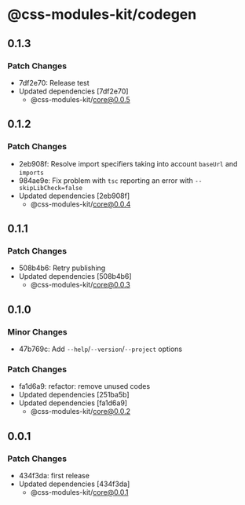# @css-modules-kit/codegen

## 0.1.3

### Patch Changes

- 7df2e70: Release test
- Updated dependencies [7df2e70]
  - @css-modules-kit/core@0.0.5

## 0.1.2

### Patch Changes

- 2eb908f: Resolve import specifiers taking into account `baseUrl` and `imports`
- 984ae9e: Fix problem with `tsc` reporting an error with `--skipLibCheck=false`
- Updated dependencies [2eb908f]
  - @css-modules-kit/core@0.0.4

## 0.1.1

### Patch Changes

- 508b4b6: Retry publishing
- Updated dependencies [508b4b6]
  - @css-modules-kit/core@0.0.3

## 0.1.0

### Minor Changes

- 47b769c: Add `--help`/`--version`/`--project` options

### Patch Changes

- fa1d6a9: refactor: remove unused codes
- Updated dependencies [251ba5b]
- Updated dependencies [fa1d6a9]
  - @css-modules-kit/core@0.0.2

## 0.0.1

### Patch Changes

- 434f3da: first release
- Updated dependencies [434f3da]
  - @css-modules-kit/core@0.0.1
